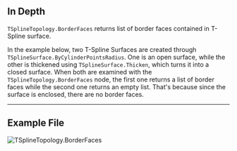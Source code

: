 ## In Depth
`TSplineTopology.BorderFaces` returns list of border faces contained in T-Spline surface.

In the example below, two T-Spline Surfaces are created through `TSplineSurface.ByCylinderPointsRadius`. One is an open surface, while the other is thickened using `TSplineSurface.Thicken`, which turns it into a closed surface. When both are examined with the `TSplineTopology.BorderFaces` node, the first one returns a list of border faces while the second one returns an empty list. That's because since the surface is enclosed, there are no border faces.
___
## Example File

![TSplineTopology.BorderFaces](./Autodesk.DesignScript.Geometry.TSpline.TSplineTopology.BorderFaces_img.jpg)
